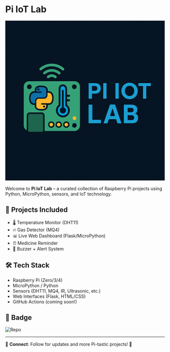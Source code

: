 
# Pi IoT Lab

![Pi IoT Lab Banner](PI_IOT_ASSETS/pi_iot_lab_banner.png)

Welcome to **Pi IoT Lab** – a curated collection of Raspberry Pi projects using Python, MicroPython, sensors, and IoT technology.

## 🚀 Projects Included

- 🌡️ Temperature Monitor (DHT11)
- 🔥 Gas Detector (MQ4)
- 📊 Live Web Dashboard (Flask/MicroPython)
- ⏰ Medicine Reminder
- 🔔 Buzzer + Alert System

## 🛠️ Tech Stack

- Raspberry Pi (Zero/3/4)
- MicroPython / Python
- Sensors (DHT11, MQ4, IR, Ultrasonic, etc.)
- Web Interfaces (Flask, HTML/CSS)
- GitHub Actions (coming soon!)

## 🧩 Badge

![Repo](https://img.shields.io/badge/RaspberryPi-IoT-blue?logo=raspberrypi&style=flat-square)

---

🔗 **Connect**: Follow for updates and more Pi-tastic projects! 🚀
